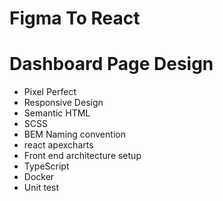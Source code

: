 # Figma To React
# Dashboard Page Design

* Pixel Perfect 
* Responsive Design
* Semantic HTML
* SCSS
* BEM Naming convention
* react apexcharts
* Front end architecture setup
* TypeScript 
* Docker
* Unit test
